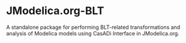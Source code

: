 # JModelica.org-BLT
A standalone package for performing BLT-related transformations and analysis of Modelica models using CasADi Interface in JModelica.org.
